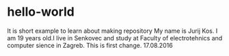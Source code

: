 # hello-world
It is short example to learn about making repository
My name is Jurij Kos. I am 19 years old.I live in Senkovec and study at Faculty of electrotehnics and computer sience in Zagreb.
This is first change. 17.08.2016
